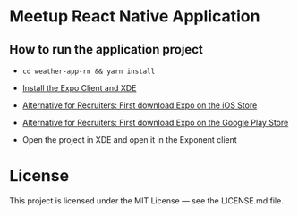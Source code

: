 # Meetup React Native Application

## How to run the application project

- `cd weather-app-rn && yarn install`
- [Install the Expo Client and XDE](https://docs.expo.io/versions/latest/introduction/installation.html)
- [Alternative for Recruiters: First download Expo on the iOS Store](https://itunes.com/apps/exponent)
- [Alternative for Recruiters: First download Expo on the Google Play Store](https://play.google.com/store/apps/details?id=host.exp.exponent)

- Open the project in XDE and open it in the Exponent client

# License
This project is licensed under the MIT License — see the LICENSE.md file.
